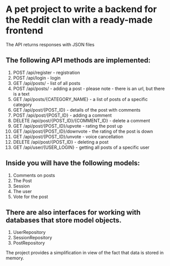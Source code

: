 # A pet project to write a backend for the Reddit clan with a ready-made frontend

The API returns responses with JSON files

## The following API methods are implemented:

1) POST /api/register - registration
2) POST /api/login - login
3) GET /api/posts/ - list of all posts
4) POST /api/posts/ - adding a post - please note - there is an url, but there is a text
5) GET /api/posts/{CATEGORY_NAME} - a list of posts of a specific category
6) GET /api/post/{POST_ID} - details of the post with comments
7) POST /api/post/{POST_ID} - adding a comment
8) DELETE /api/post/{POST_ID}/{COMMENT_ID} - delete a comment
9) GET /api/post/{POST_ID}/upvote - rating the post up
10) GET /api/post/{POST_ID}/downvote - the rating of the post is down
11) GET /api/post/{POST_ID}/unvote - voice cancellation 
12) DELETE /api/post/{POST_ID} - deleting a post
13) GET /api/user/{USER_LOGIN} - getting all posts of a specific user

## Inside you will have the following models:

1) Comments on posts
2) The Post
3) Session
4) The user
5) Vote for the post

## There are also interfaces for working with databases that store model objects.
1) UserRepository
2) SessionRepository
3) PostRepository

The project provides a simplification in view of the fact that data is stored in memory.